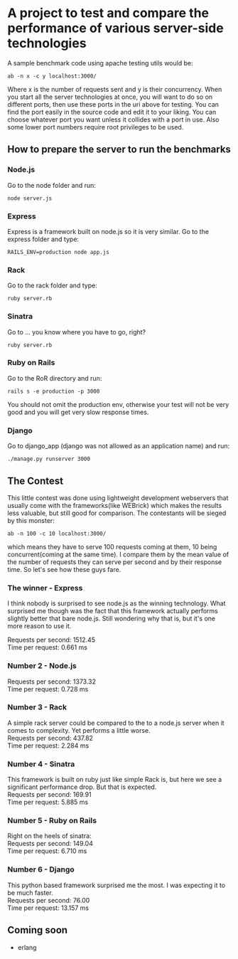 # A project to test and compare the performance of various server-side technologies

A sample benchmark code using apache testing utils would be:

```
ab -n x -c y localhost:3000/
```

Where x is the number of requests sent and y is their concurrency. When you start all the server technologies at once, you will want to do so on different ports, then use these ports in the uri above for testing. You can find the port easily in the source code and edit it to your liking. You can choose whatever port you want unless it collides with a port in use. Also some lower port numbers require root privileges to be used.

## How to prepare the server to run the benchmarks

### Node.js
Go to the node folder and run:

```node server.js```

### Express
Express is a framework built on node.js so it is very similar. Go to the express folder and type:

```RAILS_ENV=production node app.js```

### Rack
Go to the rack folder and type:

```ruby server.rb```

### Sinatra
Go to ... you know where you have to go, right?

```ruby server.rb```

### Ruby on Rails
Go to the RoR directory and run:

```rails s -e production -p 3000```

You should not omit the production env, otherwise your test will not be very good and you will get very slow response times.

### Django
Go to django_app (django was not allowed as an application name) and run:

```./manage.py runserver 3000```


## The Contest
This little contest was done using lightweight development webservers that usually come with the frameworks(like WEBrick) which makes the results less valuable, but still good for comparison. The contestants will be sieged by this monster:

```ab -n 100 -c 10 localhost:3000/```

which means they have to serve 100 requests coming at them, 10 being concurrent(coming at the same time). I compare them by the mean value of the number of requests they can serve per second and by their response time. So let's see how these guys fare.

### The winner - Express
I think nobody is surprised to see node.js as the winning technology. What surprised me though was the fact that this framework actually performs slightly better that bare node.js. Still wondering why that is, but it's one more reason to use it.

Requests per second:    1512.45  
Time per request:       0.661 ms  

### Number 2 - Node.js
Requests per second:    1373.32  
Time per request:       0.728 ms  

### Number 3 - Rack
A simple rack server could be compared to the to a node.js server when it comes to complexity. Yet performs a little worse.  
Requests per second:    437.82  
Time per request:       2.284 ms  

### Number 4 - Sinatra
This framework is built on ruby just like simple Rack is, but here we see a significant performance drop. But that is expected.  
Requests per second:    169.91  
Time per request:       5.885 ms  

### Number 5 - Ruby on Rails
Right on the heels of sinatra:  
Requests per second:    149.04  
Time per request:       6.710 ms  

### Number 6 - Django
This python based framework surprised me the most. I was expecting it to be much faster.  
Requests per second:    76.00  
Time per request:       13.157 ms  

## Coming soon
- erlang
